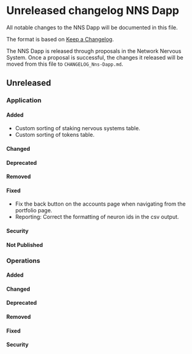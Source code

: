 # Unreleased changelog NNS Dapp

All notable changes to the NNS Dapp will be documented in this file.

The format is based on [Keep a Changelog](https://keepachangelog.com/en/1.0.0/).

The NNS Dapp is released through proposals in the Network Nervous System. Once a
proposal is successful, the changes it released will be moved from this file to
`CHANGELOG_Nns-Dapp.md`.

## Unreleased

### Application

#### Added

* Custom sorting of staking nervous systems table.
* Custom sorting of tokens table.

#### Changed

#### Deprecated

#### Removed

#### Fixed

* Fix the back button on the accounts page when navigating from the portfolio page.
* Reporting: Correct the formatting of neuron ids in the csv output.

#### Security

#### Not Published

### Operations

#### Added

#### Changed

#### Deprecated

#### Removed

#### Fixed

#### Security

